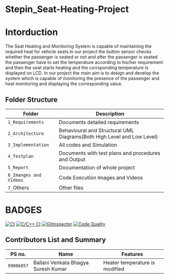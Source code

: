 # Stepin_Seat-Heating-Project
# Intorduction
The Seat Heating and Monitoring System is capable of maintaining the required heat for vehicle seats.In our project the button sensor checks whether the passenger is seated or not and after the passenger is seated the passenger have to set the temperature according to his/her requirement and then the seat starts heating and the corrsponding temperature is displayed on LCD. In our project the main aim is to design and develop the system which is capable of monitoring the presence of the passenger and heat monitoring and displaying the corresponding value.


## Folder Structure
Folder                   | Description
-------------------------| -----------------------------------------
`1_Requirements`         | Documents detailed requirements
`2_Architecture`         | Behavioural and Structural UML Diagrams(Both High Level and Low Level)
`3_Implementation`     | All codes and Simulation
`4_Testplan`       | Documents with test plans and procedures and Output
`5_Report`               | Documentation of whole project
`6_Imanges and Videos`      | Code Execution Images and Videos
`7_`Others      | Other files


# BADGES
[![CI](https://github.com/Aarthi-Mamidala/Stepin-Seat_Heating_Project/actions/workflows/main.yml/badge.svg)](https://github.com/Aarthi-Mamidala/Stepin-Seat_Heating_Project/actions/workflows/main.yml)
[![C/C++ CI](https://github.com/Aarthi-Mamidala/Stepin-Seat_Heating_Project/actions/workflows/c-cpp.yml/badge.svg)](https://github.com/Aarthi-Mamidala/Stepin-Seat_Heating_Project/actions/workflows/c-cpp.yml)
[![GitInspector](https://github.com/Aarthi-Mamidala/Stepin-Seat_Heating_Project/actions/workflows/git%20inspector.yml/badge.svg)](https://github.com/Aarthi-Mamidala/Stepin-Seat_Heating_Project/actions/workflows/git%20inspector.yml)
[![Code Quality](https://www.code-inspector.com/project/28088/score/svg)](https://www.code-inspector.com)

## Contributors List and Summary
|PS no. |  Name   |    Features    |
|-------|---------|----------------|
| `99006057` | Ballani Venkata Bhagya Suresh Kumar |Heater temperature is modified|
